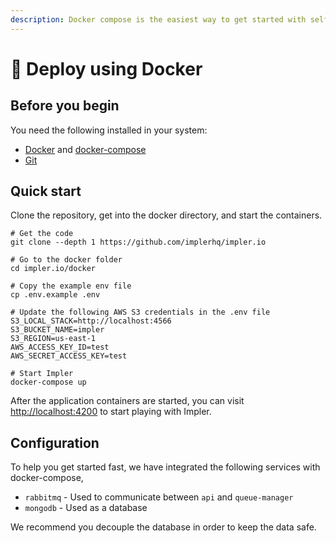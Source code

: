 ```yaml
---
description: Docker compose is the easiest way to get started with self-hosted Impler
---
```


# 🐋 Deploy using Docker

## Before you begin

You need the following installed in your system:

* [Docker](https://docs.docker.com/engine/install/) and [docker-compose](https://docs.docker.com/compose/install/)
* [Git](https://git-scm.com/downloads)

## Quick start

Clone the repository, get into the docker directory, and start the containers.

```
# Get the code
git clone --depth 1 https://github.com/implerhq/impler.io

# Go to the docker folder
cd impler.io/docker

# Copy the example env file
cp .env.example .env

# Update the following AWS S3 credentials in the .env file
S3_LOCAL_STACK=http://localhost:4566
S3_BUCKET_NAME=impler
S3_REGION=us-east-1
AWS_ACCESS_KEY_ID=test
AWS_SECRET_ACCESS_KEY=test

# Start Impler
docker-compose up
```

After the application containers are started, you can visit [http://localhost:4200](http://localhost:4200) to start playing with Impler.

## Configuration

To help you get started fast, we have integrated the following services with docker-compose,

* `rabbitmq` - Used to communicate between `api` and `queue-manager`
* `mongodb` - Used as a database

We recommend you decouple the database in order to keep the data safe.
